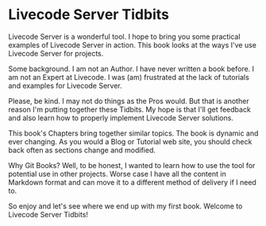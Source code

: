 # Livecode Server Tidbits
Livecode Server is a wonderful tool. I hope to bring you some practical examples of Livecode Server in action. This book looks at the ways I've use Livecode Server for projects.

Some background. I am not an Author. I have never written a book before. I am not an Expert at Livecode. I was (am) frustrated at the lack of tutorials and examples for Livecode Server.

Please, be kind. I may not do things as the Pros would. But that is another reason I'm putting together these Tidbits. My hope is that I'll get feedback and also learn how to properly implement Livecode Server solutions.

This book's Chapters bring together similar topics. The book is dynamic and ever changing. As you would a Blog or Tutorial web site, you should check back often as sections change and modified.

Why Git Books? Well, to be honest, I wanted to learn how to use the tool for potential use in other projects. Worse case I have all the content in Markdown format and can move it to a different method of delivery if I need to.

So enjoy and let's see where we end up with my first book. Welcome to Livecode Server Tidbits! 
